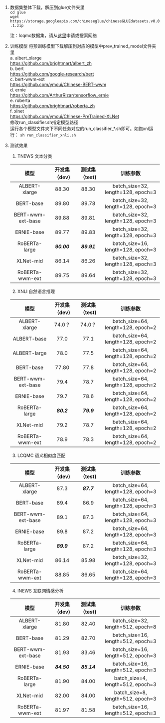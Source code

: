 1. 数据集整体下载，解压到glue文件夹里  
  ```cd glue ```  
  ```wget https://storage.googleapis.com/chineseglue/chineseGLUEdatasets.v0.0.1.zip```

    注：lcqmc数据集，请从<a href="http://icrc.hitsz.edu.cn/info/1037/1146.htm">这里</a>申请或搜索网络

2. 训练模型
  将预训练模型下载解压到对应的模型中prev_trained_model文件夹里  
  a. albert_xlarge  
  https://github.com/brightmart/albert_zh  
  b. bert  
  https://github.com/google-research/bert  
  c. bert-wwm-ext  
  https://github.com/ymcui/Chinese-BERT-wwm  
  d. ernie  
  https://github.com/ArthurRizar/tensorflow_ernie  
  e. roberta    
  https://github.com/brightmart/roberta_zh  
  f. xlnet  
  https://github.com/ymcui/Chinese-PreTrained-XLNet  
  修改run_classifier.sh指定模型路径  
  运行各个模型文件夹下不同任务对应的run_classifier_*.sh即可。如跑xnl运行： 
  ```sh run_classifier_xnli.sh```

3. 测试效果

    1. TNEWS 文本分类
    
    | 模型 | 开发集（dev) | 测试集（test) | 训练参数 |
    | :----:| :----: | :----: | :----: |
    | ALBERT-xlarge |	88.30 | 88.30	|batch_size=32, length=128, epoch=3 |
    | BERT-base	| 89.80	| 89.78	| batch_size=32, length=128, epoch=3 |
    | BERT-wwm-ext-base | 89.88 | 89.81 |	batch_size=32, length=128, epoch=3 |
    | ERNIE-base	| 89.77	|89.83 | batch_size=32, length=128, epoch=3 |
    | RoBERTa-large	|***90.00*** | ***89.91*** |	batch_size=16, length=128, epoch=3 |
    | XLNet-mid	|86.14 | 86.26 |	batch_size=32, length=128, epoch=3 | 
    | RoBERTa-wwm-ext |89.75 | 89.64 |	batch_size=32, length=128, epoch=3 | 

    2. XNLI 自然语言推理
    
    | 模型 | 开发集（dev) | 测试集（test) | 训练参数 |
    | :----:| :----: | :----: | :----: |
    | ALBERT-xlarge |74.0？ |74.0？	|batch_size=64, length=128, epoch=2 |
    | ALBERT-base | 77.0 |	77.1 |batch_size=64, length=128, epoch=2 |
    | ALBERT-large | 78.0 | 77.5	|batch_size=64, length=128, epoch=2 |
    | BERT-base	| 77.80	| 77.8	| batch_size=64, length=128, epoch=2 |
    | BERT-wwm-ext-base | 79.4 | 78.7 |	batch_size=64, length=128, epoch=2 |
    | ERNIE-base	| 79.7	|78.6 | batch_size=64, length=128, epoch=2 |
    | RoBERTa-large	|***80.2*** |***79.9*** |	batch_size=64, length=128, epoch=2 |
    | XLNet-mid	|79.2 | 78.7 |	batch_size=64, length=128, epoch=2 | 
    | RoBERTa-wwm-ext	|78.9 | 78.3 |	batch_size=64, length=128, epoch=2 | 
    
    3. LCQMC  语义相似度匹配
    
    | 模型 | 开发集（dev) | 测试集（test) | 训练参数 |
    | :----:| :----: | :----: | :----: |
    | ALBERT-xlarge | 87.3	 | ***87.7***	|batch_size=64, length=128, epoch=3 |
    | BERT-base	| 89.4 	| 86.9 	| batch_size=64, length=128, epoch=3 |
    | BERT-wwm-ext-base |89.1   | 87.3 |	batch_size=64, length=128, epoch=3 |
    | ERNIE-base	| 89.8 	| 87.2 | batch_size=64, length=128, epoch=3|
    | RoBERTa-large	|***89.9***  | 87.2|	batch_size=64, length=128, epoch=3 |
    | XLNet-mid	| 86.14 | 85.98 |	batch_size=32, length=128, epoch=3 | 
    | RoBERTa-wwm-ext	| 88.85 | 86.65 |	batch_size=64, length=128, epoch=3 | 

    4. INEWS 互联网情感分析
    
    | 模型 | 开发集（dev) | 测试集（test) | 训练参数 |
    | :----:| :----: | :----: | :----: |
    | ALBERT-xlarge |81.80	 | 82.40	|batch_size=32, length=512, epoch=8 |
    | BERT-base	| 81.29	| 82.70	| batch_size=16, length=512, epoch=3 |
    | BERT-wwm-ext-base | 81.93 | 83.46 |	batch_size=16, length=512, epoch=3 |
    | ERNIE-base	| ***84.50***	|***85.14*** | batch_size=16, length=512, epoch=3 |
    | RoBERTa-large	|81.90 | 84.00 |	batch_size=4, length=512, epoch=3 |
    | XLNet-mid	|82.00 | 84.00 |	batch_size=8, length=512, epoch=3 | 
    | RoBERTa-wwm-ext	|81.97 | 81.58 |	batch_size=16, length=512, epoch=3 | 
